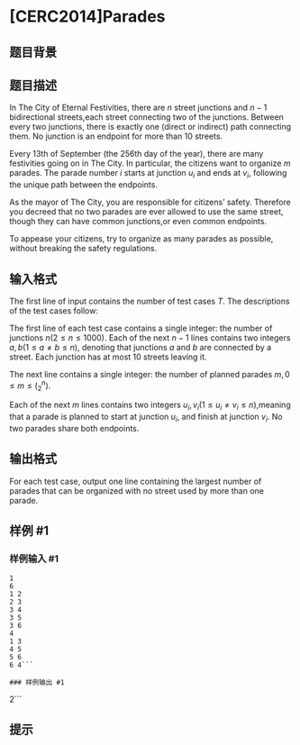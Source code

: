 # [CERC2014]Parades

## 题目背景



## 题目描述

In The City of Eternal Festivities, there are $n$ street junctions and $n-1$ bidirectional streets,each street connecting two of the junctions. Between every two junctions, there is exactly one (direct or indirect) path connecting them. No junction is an endpoint for more than 10 streets.

Every 13th of September (the 256th day of the year), there are many festivities going on in The City. In particular, the citizens want to organize $m$ parades. The parade number $i$ starts at junction $u_i$ and ends at $v_i$, following the unique path between the endpoints.

As the mayor of The City, you are responsible for citizens’ safety. Therefore you decreed that no two parades are ever allowed to use the same street, though they can have common junctions,or even common endpoints.

To appease your citizens, try to organize as many parades as possible, without breaking the safety regulations.

## 输入格式

The first line of input contains the number of test cases $T$. The descriptions of the test cases follow:

The first line of each test case contains a single integer: the number of junctions $n(2 \le n \le 1000)$. Each of the next $n - 1$ lines contains two integers $a, b(1 \le a ≠ b \le n)$, denoting that junctions $a$ and $b$ are connected by a street. Each junction has at most $10$ streets leaving it.

The next line contains a single integer: the number of planned parades $m, 0 \le m \le (_2^n)$.

Each of the next $m$ lines contains two integers $u_i, v_i (1 \le u_i ≠ v_i \le n)$,meaning that a parade is planned to start at junction $u_i$, and finish at junction $v_i$. No two parades share both endpoints.

## 输出格式

For each test case, output one line containing the largest number of parades that can be organized with no street used by more than one parade.

## 样例 #1

### 样例输入 #1
```
1
6
1 2
2 3
3 4
3 5
3 6
4
1 3
4 5
5 6
6 4```

### 样例输出 #1

```
2```

## 提示


